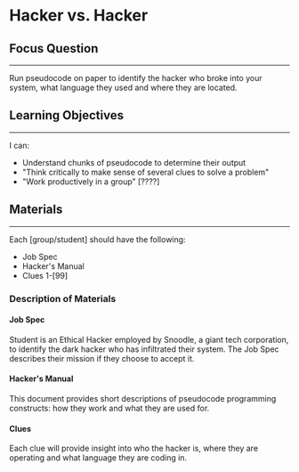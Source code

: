 # Hacker vs. Hacker

## Focus Question
---

Run pseudocode on paper to identify the hacker who broke into your system, what language they used and where they are located.

## Learning Objectives
---

I can:
* Understand chunks of pseudocode to determine their output
* "Think critically to make sense of several clues to solve a problem"
* "Work productively in a group" [????]

## Materials
---

Each [group/student] should have the following:
* Job Spec
* Hacker's Manual
* Clues 1-[99]

### Description of Materials
#### **Job Spec**
Student is an Ethical Hacker employed by Snoodle, a giant tech corporation, to identify the dark hacker who has infiltrated their system. The Job Spec describes their mission if they choose to accept it.

#### **Hacker's Manual**
This document provides short descriptions of pseudocode programming constructs: how they work and what they are used for.

#### **Clues**
Each clue will provide insight into who the hacker is, where they are operating and what language they are coding in.

